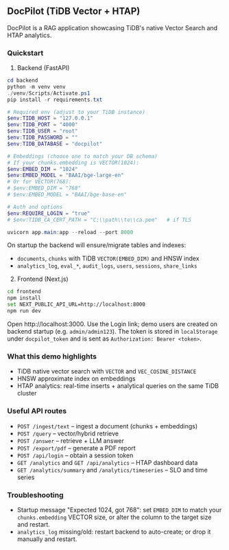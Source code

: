 ## DocPilot (TiDB Vector + HTAP)

DocPilot is a RAG application showcasing TiDB's native Vector Search and HTAP analytics.

### Quickstart

1) Backend (FastAPI)

```powershell
cd backend
python -m venv venv
./venv/Scripts/Activate.ps1
pip install -r requirements.txt

# Required env (adjust to your TiDB instance)
$env:TIDB_HOST = "127.0.0.1"
$env:TIDB_PORT = "4000"
$env:TIDB_USER = "root"
$env:TIDB_PASSWORD = ""
$env:TIDB_DATABASE = "docpilot"

# Embeddings (choose one to match your DB schema)
# If your chunks.embedding is VECTOR(1024):
$env:EMBED_DIM = "1024"
$env:EMBED_MODEL = "BAAI/bge-large-en"
# Or for VECTOR(768):
# $env:EMBED_DIM = "768"
# $env:EMBED_MODEL = "BAAI/bge-base-en"

# Auth and options
$env:REQUIRE_LOGIN = "true"
# $env:TIDB_CA_CERT_PATH = "C:\\path\\to\\ca.pem"   # if TLS

uvicorn app.main:app --reload --port 8000
```

On startup the backend will ensure/migrate tables and indexes:
- `documents`, `chunks` with TiDB `VECTOR(EMBED_DIM)` and HNSW index
- `analytics_log`, `eval_*`, `audit_logs`, `users`, `sessions`, `share_links`

2) Frontend (Next.js)

```bash
cd frontend
npm install
set NEXT_PUBLIC_API_URL=http://localhost:8000
npm run dev
```

Open http://localhost:3000. Use the Login link; demo users are created on backend startup (e.g. `admin/admin123`). The token is stored in `localStorage` under `docpilot_token` and is sent as `Authorization: Bearer <token>`.

### What this demo highlights
- TiDB native vector search with `VECTOR` and `VEC_COSINE_DISTANCE`
- HNSW approximate index on embeddings
- HTAP analytics: real-time inserts + analytical queries on the same TiDB cluster

### Useful API routes
- `POST /ingest/text` – ingest a document (chunks + embeddings)
- `POST /query` – vector/hybrid retrieve
- `POST /answer` – retrieve + LLM answer
- `POST /export/pdf` – generate a PDF report
- `POST /api/login` – obtain a session token
- `GET /analytics` and `GET /api/analytics` – HTAP dashboard data
- `GET /analytics/summary` and `/analytics/timeseries` – SLO and time series

### Troubleshooting
- Startup message "Expected 1024, got 768": set `EMBED_DIM` to match your `chunks.embedding` VECTOR size, or alter the column to the target size and restart.
- `analytics_log` missing/old: restart backend to auto-create; or drop it manually and restart.

